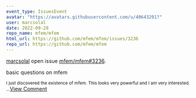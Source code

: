 ```yaml
---
event_type: IssuesEvent
avatar: "https://avatars.githubusercontent.com/u/40643201?"
user: marcsolal
date: 2022-09-28
repo_name: mfem/mfem
html_url: https://github.com/mfem/mfem/issues/3236
repo_url: https://github.com/mfem/mfem
---
```


<a href='https://github.com/marcsolal' target='_blank'>marcsolal</a> open issue <a href='https://github.com/mfem/mfem/issues/3236' target='_blank'>mfem/mfem#3236</a>.

<p>basic questions on mfem</p><small>I just discovered the existence of mfem. This looks very powerful and I am very interested....</small><a href='https://github.com/mfem/mfem/issues/3236' target='_blank'>View Comment</a>